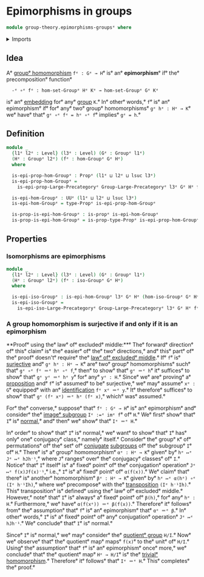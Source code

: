 # Epimorphisms in groups

```agda
module group-theory.epimorphisms-groupsᵉ where
```

<details><summary>Imports</summary>

```agda
open import category-theory.epimorphisms-in-large-precategoriesᵉ

open import foundation.propositionsᵉ
open import foundation.universe-levelsᵉ

open import group-theory.groupsᵉ
open import group-theory.homomorphisms-groupsᵉ
open import group-theory.isomorphisms-groupsᵉ
open import group-theory.precategory-of-groupsᵉ
```

</details>

## Idea

Aᵉ [groupᵉ homomorphism](group-theory.homomorphisms-groups.mdᵉ) `fᵉ : Gᵉ → H`ᵉ isᵉ anᵉ
**epimorphism**ᵉ ifᵉ theᵉ precompositionᵉ functionᵉ

```text
  -ᵉ ∘ᵉ fᵉ : hom-set-Groupᵉ Hᵉ Kᵉ → hom-set-Groupᵉ Gᵉ Kᵉ
```

isᵉ anᵉ [embedding](foundation.embeddings.mdᵉ) forᵉ anyᵉ
[group](group-theory.groups.mdᵉ) `K`.ᵉ Inᵉ otherᵉ words,ᵉ `f`ᵉ isᵉ anᵉ epimorphismᵉ ifᵉ
forᵉ anyᵉ twoᵉ groupᵉ homomorphismsᵉ `gᵉ hᵉ : Hᵉ → K`ᵉ weᵉ haveᵉ thatᵉ `gᵉ ∘ᵉ fᵉ = hᵉ ∘ᵉ f`ᵉ
impliesᵉ `gᵉ = h`.ᵉ

## Definition

```agda
module _
  {l1ᵉ l2ᵉ : Level} (l3ᵉ : Level) (Gᵉ : Groupᵉ l1ᵉ)
  (Hᵉ : Groupᵉ l2ᵉ) (fᵉ : hom-Groupᵉ Gᵉ Hᵉ)
  where

  is-epi-prop-hom-Groupᵉ : Propᵉ (l1ᵉ ⊔ l2ᵉ ⊔ lsuc l3ᵉ)
  is-epi-prop-hom-Groupᵉ =
    is-epi-prop-Large-Precategoryᵉ Group-Large-Precategoryᵉ l3ᵉ Gᵉ Hᵉ fᵉ

  is-epi-hom-Groupᵉ : UUᵉ (l1ᵉ ⊔ l2ᵉ ⊔ lsuc l3ᵉ)
  is-epi-hom-Groupᵉ = type-Propᵉ is-epi-prop-hom-Groupᵉ

  is-prop-is-epi-hom-Groupᵉ : is-propᵉ is-epi-hom-Groupᵉ
  is-prop-is-epi-hom-Groupᵉ = is-prop-type-Propᵉ is-epi-prop-hom-Groupᵉ
```

## Properties

### Isomorphisms are epimorphisms

```agda
module _
  {l1ᵉ l2ᵉ : Level} (l3ᵉ : Level) (Gᵉ : Groupᵉ l1ᵉ)
  (Hᵉ : Groupᵉ l2ᵉ) (fᵉ : iso-Groupᵉ Gᵉ Hᵉ)
  where

  is-epi-iso-Groupᵉ : is-epi-hom-Groupᵉ l3ᵉ Gᵉ Hᵉ (hom-iso-Groupᵉ Gᵉ Hᵉ fᵉ)
  is-epi-iso-Groupᵉ =
    is-epi-iso-Large-Precategoryᵉ Group-Large-Precategoryᵉ l3ᵉ Gᵉ Hᵉ fᵉ
```

### A group homomorphism is surjective if and only if it is an epimorphism

**Proofᵉ using theᵉ lawᵉ ofᵉ excludedᵉ middle:**ᵉ Theᵉ forwardᵉ directionᵉ ofᵉ thisᵉ claimᵉ
isᵉ theᵉ easierᵉ ofᵉ theᵉ twoᵉ directions,ᵉ andᵉ thisᵉ partᵉ ofᵉ theᵉ proofᵉ doesn'tᵉ requireᵉ
theᵉ [lawᵉ ofᵉ excludedᵉ middle](foundation.law-of-excluded-middle.md).ᵉ Ifᵉ `f`ᵉ isᵉ
[surjective](foundation.surjective-maps.mdᵉ) andᵉ `gᵉ hᵉ : Hᵉ → K`ᵉ areᵉ twoᵉ groupᵉ
homomorphismsᵉ suchᵉ thatᵉ `gᵉ ∘ᵉ fᵉ ＝ᵉ hᵉ ∘ᵉ f`,ᵉ thenᵉ to showᵉ thatᵉ `gᵉ ＝ᵉ h`ᵉ itᵉ sufficesᵉ
to showᵉ thatᵉ `gᵉ yᵉ ＝ᵉ hᵉ y`ᵉ forᵉ anyᵉ `yᵉ : H`.ᵉ Sinceᵉ weᵉ areᵉ provingᵉ aᵉ
[proposition](foundation.propositions.mdᵉ) andᵉ `f`ᵉ isᵉ assumedᵉ to beᵉ surjective,ᵉ
weᵉ mayᵉ assumeᵉ `xᵉ : G`ᵉ equippedᵉ with anᵉ
[identification](foundation.identity-types.mdᵉ) `fᵉ xᵉ ＝ᵉ y`.ᵉ Itᵉ thereforeᵉ sufficesᵉ
to showᵉ thatᵉ `gᵉ (fᵉ xᵉ) ＝ᵉ hᵉ (fᵉ x)`,ᵉ whichᵉ wasᵉ assumed.ᵉ

Forᵉ theᵉ converse,ᵉ supposeᵉ thatᵉ `fᵉ : Gᵉ → H`ᵉ isᵉ anᵉ epimorphismᵉ andᵉ considerᵉ theᵉ
[imageᵉ subgroup](group-theory.images-of-group-homomorphisms.mdᵉ) `Iᵉ :=ᵉ imᵉ f`ᵉ ofᵉ
`H`.ᵉ Weᵉ firstᵉ showᵉ thatᵉ `I`ᵉ isᵉ [normal](group-theory.normal-subgroups.md),ᵉ andᵉ
thenᵉ weᵉ showᵉ thatᵉ `Iᵉ ＝ᵉ H`.ᵉ

Inᵉ orderᵉ to showᵉ thatᵉ `I`ᵉ isᵉ normal,ᵉ weᵉ wantᵉ to showᵉ thatᵉ `I`ᵉ hasᵉ onlyᵉ oneᵉ
conjugacyᵉ class,ᵉ namelyᵉ itself.ᵉ Considerᵉ theᵉ groupᵉ `K`ᵉ ofᵉ permutationsᵉ ofᵉ theᵉ
setᵉ ofᵉ [conjugate](group-theory.conjugation.mdᵉ)
[subgroups](group-theory.subgroups.mdᵉ) ofᵉ theᵉ subgroupᵉ `I`ᵉ ofᵉ `H`.ᵉ Thereᵉ isᵉ aᵉ
groupᵉ homomorphismᵉ `αᵉ : Hᵉ → K`ᵉ givenᵉ byᵉ `hᵉ ↦ᵉ Jᵉ ↦ᵉ hJh⁻¹`,ᵉ where `J`ᵉ rangesᵉ overᵉ
theᵉ conjugacyᵉ classesᵉ ofᵉ `I`.ᵉ Noticeᵉ thatᵉ `I`ᵉ itselfᵉ isᵉ aᵉ fixedᵉ pointᵉ ofᵉ theᵉ
conjugationᵉ operationᵉ `Jᵉ ↦ᵉ f(x)Jf(x)⁻¹`,ᵉ i.e.,ᵉ `I`ᵉ isᵉ aᵉ fixedᵉ pointᵉ ofᵉ
`α(f(x))`.ᵉ Weᵉ claimᵉ thatᵉ thereᵉ isᵉ anotherᵉ homomorphismᵉ `βᵉ : Hᵉ → K`ᵉ givenᵉ byᵉ
`hᵉ ↦ᵉ α(hᵉ) ∘ᵉ (Iᵉ h⁻¹Ih)`,ᵉ where weᵉ precomposeᵉ with theᵉ
[transposition](finite-group-theory.transpositions.mdᵉ) `(Iᵉ h⁻¹Ih)`.ᵉ Thisᵉ
transpositionᵉ isᵉ definedᵉ using theᵉ lawᵉ ofᵉ excludedᵉ middle.ᵉ However,ᵉ noteᵉ thatᵉ
`I`ᵉ isᵉ alwaysᵉ aᵉ fixedᵉ pointᵉ ofᵉ `β(h)`,ᵉ forᵉ anyᵉ `hᵉ : H`.ᵉ Furthermore,ᵉ weᵉ haveᵉ
`α(f(xᵉ)) ＝ᵉ β(f(x))`.ᵉ Thereforeᵉ itᵉ followsᵉ fromᵉ theᵉ assumptionᵉ thatᵉ `f`ᵉ isᵉ anᵉ
epimorphismᵉ thatᵉ `αᵉ ＝ᵉ β`.ᵉ Inᵉ otherᵉ words,ᵉ `I`ᵉ isᵉ aᵉ fixedᵉ pointᵉ ofᵉ anyᵉ
conjugationᵉ operationᵉ `Jᵉ ↦ᵉ hJh⁻¹`.ᵉ Weᵉ concludeᵉ thatᵉ `I`ᵉ isᵉ normal.ᵉ

Sinceᵉ `I`ᵉ isᵉ normal,ᵉ weᵉ mayᵉ considerᵉ theᵉ
[quotientᵉ group](group-theory.quotient-groups.mdᵉ) `H/I`.ᵉ Nowᵉ weᵉ observeᵉ thatᵉ theᵉ
quotientᵉ mapᵉ mapsᵉ `f(x)`ᵉ to theᵉ unitᵉ ofᵉ `H/I`.ᵉ Usingᵉ theᵉ assumptionᵉ thatᵉ `f`ᵉ isᵉ
anᵉ epimorphismᵉ onceᵉ more,ᵉ weᵉ concludeᵉ thatᵉ theᵉ quotientᵉ mapᵉ `Hᵉ → H/I`ᵉ isᵉ theᵉ
[trivialᵉ homomorphism](group-theory.trivial-group-homomorphisms.md).ᵉ Thereforeᵉ
itᵉ followsᵉ thatᵉ `Iᵉ ＝ᵉ H`.ᵉ Thisᵉ completesᵉ theᵉ proof.ᵉ
